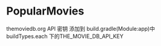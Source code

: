 # PopularMovies

 themoviedb.org  API 密钥 添加到  build.gradle(Module:app)中  buildTypes.each   下的THE_MOVIE_DB_API_KEY
